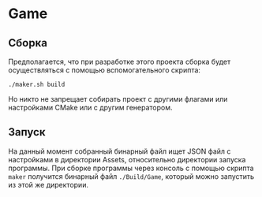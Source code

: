 # Game

## Сборка

Предполагается, что при разработке этого проекта сборка будет осуществляться
с помощью вспомогательного скрипта:
```
./maker.sh build
```

Но никто не запрещает собирать проект с другими флагами или настройками CMake
или с другим генератором.

## Запуск

На данный момент собранный бинарный файл ищет JSON файл с настройками в
директории Assets, относительно директории запуска программы. При сборке
программы через консоль с помощью скрипта `maker` получится бинарный файл
`./Build/Game`, который можно запустить из этой же директории.
